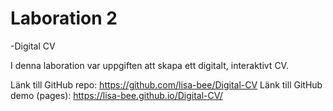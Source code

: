 # Laboration 2
-Digital CV

I denna laboration var uppgiften att skapa ett digitalt, interaktivt CV. 



Länk till GitHub repo: https://github.com/lisa-bee/Digital-CV
Länk till GitHub demo (pages): https://lisa-bee.github.io/Digital-CV/
